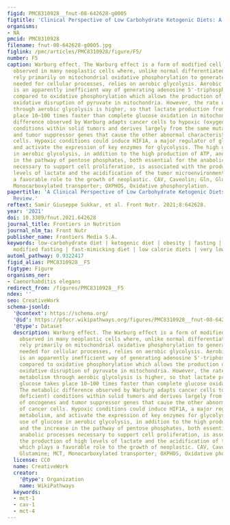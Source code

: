```yaml
---
figid: PMC8310928__fnut-08-642628-g0005
figtitle: 'Clinical Perspective of Low Carbohydrate Ketogenic Diets: A Narrative Review'
organisms:
- NA
pmcid: PMC8310928
filename: fnut-08-642628-g0005.jpg
figlink: /pmc/articles/PMC8310928/figure/F5/
number: F5
caption: Warburg effect. The Warburg effect is a form of modified cell metabolism
  observed in many neoplastic cells where, unlike normal differentiated cells, which
  rely primarily on mitochondrial oxidative phosphorylation to generate the energy
  needed for cellular processes, relies on aerobic glycolysis. Aerobic glycolysis
  is an apparently inefficient way of generating adenosine 5'-triphosphate (ATP),
  compared to oxidative phosphorylation which allows the production of ATP by the
  oxidative disruption of pyruvate in mitochondria. However, the rate of glucose metabolism
  through aerobic glycolysis is higher, so that lactate production from glucose takes
  place 10–100 times faster than complete glucose oxidation in mitochondria. The metabolic
  difference observed by Warburg adapts cancer cells to hypoxic (oxygen deficient)
  conditions within solid tumors and derives largely from the same mutations of oncogenes
  and tumor suppressor genes that cause the other abnormal characteristics of cancer
  cells. Hypoxic conditions could induce HIF1A, a major regulator of glucose metabolism,
  and activate the expression of key enzymes for glycolysis. The high use of glucose
  in aerobic glycolysis, in addition to the high production of ATP, and the increase
  in the pathway of pentose phosphates, both essential for the anabolic processes
  necessary to support cell proliferation, is associated with the production of high
  levels of lactate and the acidification of the tumor microenvironment which plays
  a favorable role to the growth of neoplastic. CAV, Caveolin; Gln, Glutamine; MCT,
  Monocarboxylated transporter; OXPHOS, Oxidative phosphorylation.
papertitle: 'A Clinical Perspective of Low Carbohydrate Ketogenic Diets: A Narrative
  Review.'
reftext: Samir Giuseppe Sukkar, et al. Front Nutr. 2021;8:642628.
year: '2021'
doi: 10.3389/fnut.2021.642628
journal_title: Frontiers in Nutrition
journal_nlm_ta: Front Nutr
publisher_name: Frontiers Media S.A.
keywords: low-carbohydrate diet | ketogenic diet | obesity | fasting | protein sparing
  modified fasting | fast-mimicking diet | low calorie diets | very low calorie diet
automl_pathway: 0.9322417
figid_alias: PMC8310928__F5
figtype: Figure
organisms_ner:
- Caenorhabditis elegans
redirect_from: /figures/PMC8310928__F5
ndex: ''
seo: CreativeWork
schema-jsonld:
  '@context': https://schema.org/
  '@id': https://pfocr.wikipathways.org/figures/PMC8310928__fnut-08-642628-g0005.html
  '@type': Dataset
  description: Warburg effect. The Warburg effect is a form of modified cell metabolism
    observed in many neoplastic cells where, unlike normal differentiated cells, which
    rely primarily on mitochondrial oxidative phosphorylation to generate the energy
    needed for cellular processes, relies on aerobic glycolysis. Aerobic glycolysis
    is an apparently inefficient way of generating adenosine 5'-triphosphate (ATP),
    compared to oxidative phosphorylation which allows the production of ATP by the
    oxidative disruption of pyruvate in mitochondria. However, the rate of glucose
    metabolism through aerobic glycolysis is higher, so that lactate production from
    glucose takes place 10–100 times faster than complete glucose oxidation in mitochondria.
    The metabolic difference observed by Warburg adapts cancer cells to hypoxic (oxygen
    deficient) conditions within solid tumors and derives largely from the same mutations
    of oncogenes and tumor suppressor genes that cause the other abnormal characteristics
    of cancer cells. Hypoxic conditions could induce HIF1A, a major regulator of glucose
    metabolism, and activate the expression of key enzymes for glycolysis. The high
    use of glucose in aerobic glycolysis, in addition to the high production of ATP,
    and the increase in the pathway of pentose phosphates, both essential for the
    anabolic processes necessary to support cell proliferation, is associated with
    the production of high levels of lactate and the acidification of the tumor microenvironment
    which plays a favorable role to the growth of neoplastic. CAV, Caveolin; Gln,
    Glutamine; MCT, Monocarboxylated transporter; OXPHOS, Oxidative phosphorylation.
  license: CC0
  name: CreativeWork
  creator:
    '@type': Organization
    name: WikiPathways
  keywords:
  - mct-1
  - cav-1
  - mct-4
---
```


